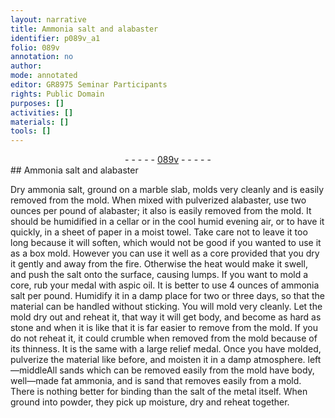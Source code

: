 ```yaml
---
layout: narrative
title: Ammonia salt and alabaster
identifier: p089v_a1
folio: 089v
annotation: no
author:
mode: annotated
editor: GR8975 Seminar Participants
rights: Public Domain
purposes: []
activities: []
materials: []
tools: []
---
```


 <div class="folio" align="center">- - - - - <a href="http://gallica.bnf.fr/ark:/12148/btv1b10500001g/f184.image" target="_blank">089v</a> - - - - - </div> 
## Ammonia salt and alabaster

 
 Dry ammonia salt, ground on a marble slab, molds very cleanly and is easily removed from the mold. When mixed with pulverized alabaster, use two ounces per pound of alabaster; it also is easily removed from the mold. It should be humidified in a cellar or in the cool humid evening air, or to have it quickly, in a sheet of paper in a moist towel. Take care not to leave it too long because it will soften, which would not be good if you wanted to use it as a box mold. However you can use it well as a core provided that you dry it gently and away from the fire. Otherwise the heat would make it swell, and push the salt onto the surface, causing lumps. If you want to mold a core, rub your medal with aspic oil. It is better to use 4 ounces of ammonia salt per pound. Humidify it in a damp place for two or three days, so that the material can be handled without sticking. You will mold very cleanly. Let the mold dry out and reheat it, that way it will get body, and become as hard as stone and when it is like that it is far easier to remove from the mold. If you do not reheat it, it could crumble when removed from the mold because of its thinness. It is the same with a large relief medal. Once you have molded, pulverize the material like before, and moisten it in a damp atmosphere. left—middleAll sands which can be removed easily from the mold have body, well—made fat ammonia, and is sand that removes easily from a mold. There is nothing better for binding than the salt of the metal itself. When ground into powder, they pick up moisture, dry and reheat together. 
 